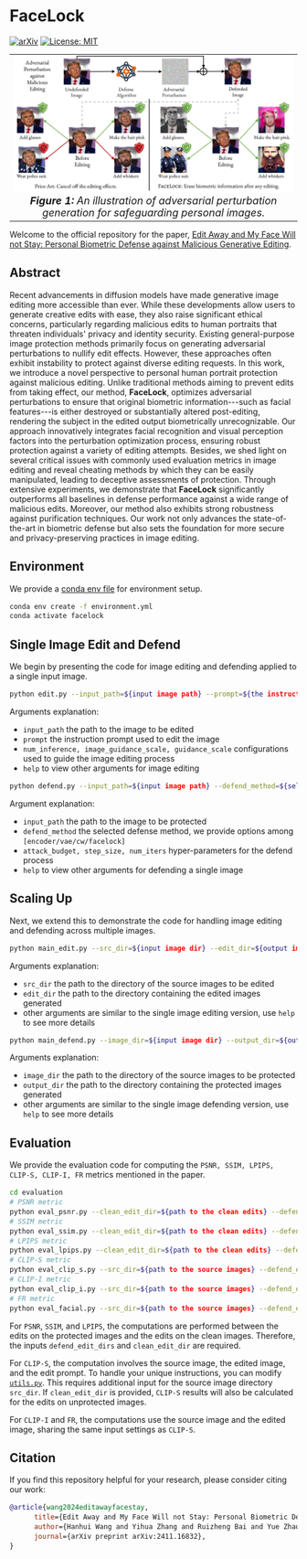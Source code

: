 # FaceLock

[![arXiv](https://img.shields.io/badge/arXiv-2411.16832-b31b1b.svg)](https://arxiv.org/abs/2411.16832) [![License: MIT](https://img.shields.io/badge/License-MIT-yellow.svg)](https://opensource.org/licenses/MIT)

<table align="center">
  <tr>
    <td align="center"> 
      <img src="assets/teaser.png" alt="Image 1" style="width: 700px;"/> 
      <br>
      <em style="font-size: 18px;">  <strong style="font-size: 18px;">Figure 1:</strong> An illustration of adversarial perturbation generation for safeguarding personal images.</em>
    </td>
  </tr>
</table>

Welcome to the official repository for the paper, [Edit Away and My Face Will not Stay: Personal Biometric Defense against Malicious Generative Editing](https://arxiv.org/abs/2411.16832).


## Abstract

Recent advancements in diffusion models have made generative image editing more accessible than ever. While these developments allow users to generate creative edits with ease, they also raise significant ethical concerns, particularly regarding malicious edits to human portraits that threaten individuals' privacy and identity security. Existing general-purpose image protection methods primarily focus on generating adversarial perturbations to nullify edit effects. However, these approaches often exhibit instability to protect against diverse editing requests. In this work, we introduce a novel perspective to personal human portrait protection against malicious editing. Unlike traditional methods aiming to prevent edits from taking effect, our method, **FaceLock**, optimizes adversarial perturbations to ensure that original biometric information---such as facial features---is either destroyed or substantially altered post-editing, rendering the subject in the edited output biometrically unrecognizable. Our approach innovatively integrates facial recognition and visual perception factors into the perturbation optimization process, ensuring robust protection against a variety of editing attempts. Besides, we shed light on several critical issues with commonly used evaluation metrics in image editing and reveal cheating methods by which they can be easily manipulated, leading to deceptive assessments of protection. Through extensive experiments, we demonstrate that **FaceLock** significantly outperforms all baselines in defense performance against a wide range of malicious edits. Moreover, our method also exhibits strong robustness against purification techniques. Our work not only advances the state-of-the-art in biometric defense but also sets the foundation for more secure and privacy-preserving practices in image editing.

## Environment

We provide a [conda env file](environment.yml) for environment setup.

```bash
conda env create -f environment.yml
conda activate facelock
```

## Single Image Edit and Defend

We begin by presenting the code for image editing and defending applied to a single input image.

```bash
python edit.py --input_path=${input image path} --prompt=${the instruction prompt used to edit the image} [--num_inference_steps=100 --image_guidance_scale=1.5 --guidance_scale=7.5 --help]
```

Arguments explanation:

- `input_path` the path to the image to be edited
- `prompt` the instruction prompt used to edit the image
- `num_inference, image_guidance_scale, guidance_scale` configurations used to guide the image editing process
- `help` to view other arguments for image editing

```bash
python defend.py --input_path=${input image path} --defend_method=${selected defense method} [--attack_budget=0.03 --step_size=0.01 --num_iters=100 --help]
```

Argument explanation:

- `input_path` the path to the image to be protected
- `defend_method` the selected defense method, we provide options among `[encoder/vae/cw/facelock]`
- `attack_budget, step_size, num_iters` hyper-parameters for the defend process
- `help` to view other arguments for defending a single image

## Scaling Up

Next, we extend this to demonstrate the code for handling image editing and defending across multiple images.

```bash
python main_edit.py --src_dir=${input image dir} --edit_dir=${output image dir} [--num_inference_steps=100 --image_guidance_scale=1.5 --guidance_scale=7.5 --help]
```

Arguments explanation:

- `src_dir` the path to the directory of the source images to be edited
- `edit_dir` the path to the directory containing the edited images generated
- other arguments are similar to the single image editing version, use `help` to see more details

```bash
python main_defend.py --image_dir=${input image dir} --output_dir=${output image dir} --defend_method=${selected defense method} [--attack_budget=0.03 --step_size=0.01 --num_iters=100 --help]
```

Arguments explanation:

- `image_dir` the path to the directory of the source images to be protected
- `output_dir` the path to the directory containing the protected images generated
- other arguments are similar to the single image defending version, use `help` to see more details

## Evaluation

We provide the evaluation code for computing the `PSNR, SSIM, LPIPS, CLIP-S, CLIP-I, FR` metrics mentioned in the paper.

```bash
cd evaluation
# PSNR metric
python eval_psnr.py --clean_edit_dir=${path to the clean edits} --defend_edit_dirs ${sequence of path to the protected edits} --seed=${the seed used to edit and evaluate on}
# SSIM metric
python eval_ssim.py --clean_edit_dir=${path to the clean edits} --defend_edit_dirs ${sequence of path to the protected edits} --seed=${the seed used to edit and evaluate on}
# LPIPS metric
python eval_lpips.py --clean_edit_dir=${path to the clean edits} --defend_edit_dirs ${sequence of path to the protected edits} --seed=${the seed used to edit and evaluate on}
# CLIP-S metric
python eval_clip_s.py --src_dir=${path to the source images} --defend_edit_dirs ${sequence of path to the protected edits} --seed=${the seed used to edit and evaluate on} [--clean_edit_dir=${path to the clean edits}]
# CLIP-I metric
python eval_clip_i.py --src_dir=${path to the source images} --defend_edit_dirs ${sequence of path to the protected edits} --seed=${the seed used to edit and evaluate on} [--clean_edit_dir=${path to the clean edits}]
# FR metric
python eval_facial.py --src_dir=${path to the source images} --defend_edit_dirs ${sequence of path to the protected edits} --seed=${the seed used to edit and evaluate on} [--clean_edit_dir=${path to the clean edits}]
```

For `PSNR`, `SSIM`, and `LPIPS`, the computations are performed between the edits on the protected images and the edits on the clean images. Therefore, the inputs `defend_edit_dirs` and `clean_edit_dir` are required.

For `CLIP-S`, the computation involves the source image, the edited image, and the edit prompt. To handle your unique instructions, you can modify [`utils.py`](utils.py). This requires additional input for the source image directory `src_dir`. If `clean_edit_dir` is provided, `CLIP-S` results will also be calculated for the edits on unprotected images.

For `CLIP-I` and `FR`, the computations use the source image and the edited image, sharing the same input settings as `CLIP-S`.

## Citation

If you find this repository helpful for your research, please consider citing our work:

```bibtex
@article{wang2024editawayfacestay,
      title={Edit Away and My Face Will not Stay: Personal Biometric Defense against Malicious Generative Editing}, 
      author={Hanhui Wang and Yihua Zhang and Ruizheng Bai and Yue Zhao and Sijia Liu and Zhengzhong Tu},
      journal={arXiv preprint arXiv:2411.16832}, 
}
```
